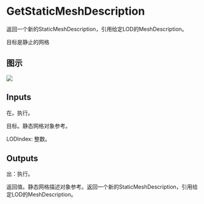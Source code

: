 # GetStaticMeshDescription

返回一个新的StaticMeshDescription，引用给定LOD的MeshDescription。

目标是静止的网格

## 图示

![]($-20221218-21031682.png)

## Inputs

在。执行。

目标。静态网格对象参考。

LODIndex: 整数。  

## Outputs

出：执行。

返回值。静态网格描述对象参考。返回一个新的StaticMeshDescription，引用给定LOD的MeshDescription。
